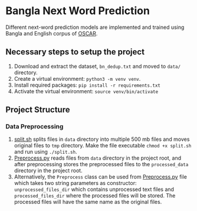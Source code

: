 # Bangla Next Word Prediction

Different next-word prediction models are implemented and trained using Bangla and English corpus of [OSCAR](https://oscar-corpus.com/).

## Necessary steps to setup the project
1. Download and extract the dataset, `bn_dedup.txt` and moved to `data/` directory.
2. Create a virtual environment: `python3 -m venv venv`.
3. Install required packages: `pip install -r requirements.txt`
4. Activate the virtual environment: `source venv/bin/activate`

## Project Structure
### Data Preprocessing
1. [split.sh](./data-preprocessing/split.sh) splits files in `data` directory into multiple 500 mb files and
moves original files to `tmp` directory. Make the file executable `chmod +x split.sh` and run using `./split.sh`.
2. [Preprocess.py](./data-preprocessing/Preprocess.py) reads files from `data` directory in the project root,
and after preprocessing stores the preprocessed files to the `processed_data` directory in the project root.
3. Alternatively, the `Preprocess` class can be used from [Preprocess.py](./data-preprocessing/Preprocess.py)
file which takes two string parameters as constructor: `unprocessed_files_dir` which contains unprocessed text
files and `processed_files_dir` where the processed files will be stored. The processed files will have the
same name as the original files.
